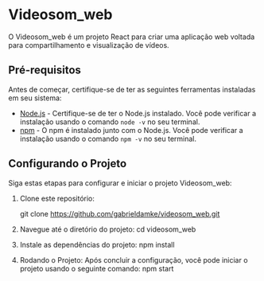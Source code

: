# Videosom_web

O Videosom_web é um projeto React para criar uma aplicação web voltada para compartilhamento e visualização de vídeos.

## Pré-requisitos

Antes de começar, certifique-se de ter as seguintes ferramentas instaladas em seu sistema:

- [Node.js](https://nodejs.org/) - Certifique-se de ter o Node.js instalado. Você pode verificar a instalação usando o comando `node -v` no seu terminal.
- [npm](https://www.npmjs.com/) - O npm é instalado junto com o Node.js. Você pode verificar a instalação usando o comando `npm -v` no seu terminal.

## Configurando o Projeto

Siga estas etapas para configurar e iniciar o projeto Videosom_web:

1. Clone este repositório:

   git clone https://github.com/gabrieldamke/videosom_web.git

2. Navegue até o diretório do projeto:
cd videosom_web

3. Instale as dependências do projeto:
npm install

4. Rodando o Projeto:
Após concluir a configuração, você pode iniciar o projeto usando o seguinte comando:
npm start
